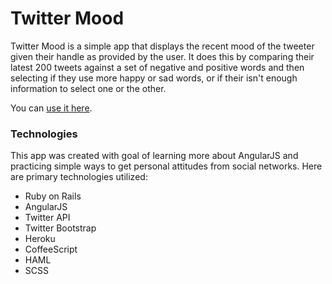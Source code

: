 Twitter Mood
============
Twitter Mood is a simple app that displays the recent mood of the tweeter given their handle as provided by the user. It does this by comparing their latest 200 tweets against a set of negative and positive words and then selecting if they use more happy or sad words, or if their isn't enough information to select one or the other.

You can [use it here](https://twitter-mood.herokuapp.com/).

### Technologies
This app was created with goal of learning more about AngularJS and practicing simple ways to get personal attitudes from social networks. Here are primary technologies utilized:

- Ruby on Rails
- AngularJS
- Twitter API
- Twitter Bootstrap
- Heroku
- CoffeeScript
- HAML
- SCSS

